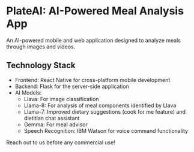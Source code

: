 # PlateAI: AI-Powered Meal Analysis App 

An AI-powered mobile and web application designed to analyze meals through images and videos. 


## Technology Stack

- Frontend: React Native for cross-platform mobile development
- Backend: Flask for the server-side application
- AI Models:
  - Llava: For image classification
  - Llama-8: For analysis of meal components identified by Llava
  - Llama-7: Improved dietary suggestions (cook for me feature) and dietitian chat assistant
  - Gemma: For meal advisor
  - Speech Recognition: IBM Watson for voice command functionality


Reach out to us before any commercial use!
